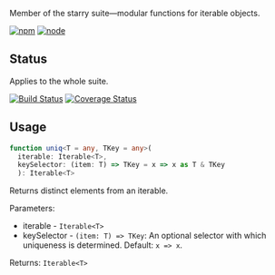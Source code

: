 Member of the starry suite—modular functions for iterable objects.

[![npm](https://img.shields.io/npm/v/starry.uniq.svg?style=flat-square)](https://www.npmjs.com/package/starry.uniq) [![node](https://img.shields.io/node/v/starry.uniq.svg?style=flat-square)](https://nodejs.org/en/download/)

## Status

Applies to the whole suite.

[![Build Status](https://img.shields.io/travis/seangenabe/starry.svg?style=flat-square)](https://travis-ci.org/seangenabe/starry) [![Coverage Status](https://img.shields.io/coveralls/seangenabe/starry.svg?style=flat-square)](https://coveralls.io/github/seangenabe/starry)

## Usage

```typescript
function uniq<T = any, TKey = any>(
  iterable: Iterable<T>,
  keySelector: (item: T) => TKey = x => x as T & TKey
  ): Iterable<T>
```

Returns distinct elements from an iterable.

Parameters: 
* iterable - `Iterable<T>`
* keySelector -  `(item: T) => TKey`: An optional selector with which uniqueness is determined. Default: `x => x`.

Returns: `Iterable<T>`

